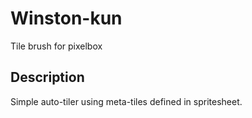 # Winston-kun

Tile brush for pixelbox

## Description

Simple auto-tiler using meta-tiles defined in spritesheet.